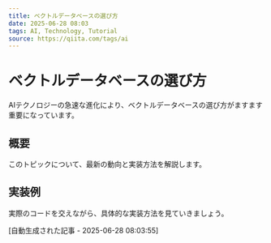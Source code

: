 ```yaml
---
title: ベクトルデータベースの選び方
date: 2025-06-28 08:03
tags: AI, Technology, Tutorial
source: https://qiita.com/tags/ai
---
```


# ベクトルデータベースの選び方

AIテクノロジーの急速な進化により、ベクトルデータベースの選び方がますます重要になっています。

## 概要

このトピックについて、最新の動向と実装方法を解説します。

## 実装例

実際のコードを交えながら、具体的な実装方法を見ていきましょう。

[自動生成された記事 - 2025-06-28 08:03:55]